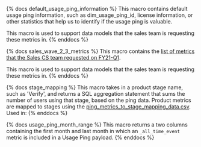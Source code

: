 {% docs default_usage_ping_information %}
This macro contains default usage ping information, such as dim_usage_ping_id, license information, or other statistics that help us to identify if the usage ping is valuable. 

This macro is used to support data models that the sales team is requesting these metrics in. 
{% enddocs %}

{% docs sales_wave_2_3_metrics %}
This macro contains the [list of metrics that the Sales CS team requested on FY21-Q1](https://docs.google.com/spreadsheets/d/1ZR7duYmjQ8x86iAJ1dCix88GTtPlOyNwiMgeG_85NiA/edit?ts=5fea3398#gid=0). 

This macro is used to support data models that the sales team is requesting these metrics in. 
{% enddocs %}

{% docs stage_mapping %}
This macro takes in a product stage name, such as 'Verify', and returns a SQL aggregation statement that sums the number of users using that stage, based on the ping data. Product metrics are mapped to stages using the [ping_metrics_to_stage_mapping_data.csv](https://gitlab.com/gitlab-data/analytics/blob/master/transform/snowflake-dbt/data/ping_metrics_to_stage_mapping_data.csv).
Used in:
{% enddocs %}

{% docs usage_ping_month_range %}
This macro returns a two columns containing the first month and last month in which an `_all_time_event` metric is included in a Usage Ping payload.
{% enddocs %}